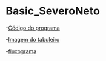 # Basic_SeveroNeto

-[Código do programa](Codigo/Cod_Basic.txt)

-[Imagem do tabuleiro](Chess_resultado.JPG)

-[fluxograma](Codigo/fluxograma.JPG)


